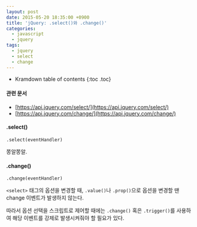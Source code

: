 ```yaml
---
layout: post
date: 2015-05-20 18:35:00 +0900
title: 'jQuery: .select()와 .change()'
categories:
  - javascript
  - jquery
tags:
  - jquery
  - select
  - change
---
```


* Kramdown table of contents
{:toc .toc}

#### 관련 문서

- [https://api.jquery.com/select/](https://api.jquery.com/select/)
- [https://api.jquery.com/change/](https://api.jquery.com/change/)

#### .select()

```
.select(eventHandler)
```

쫑알쫑알.

#### .change()

```
.change(eventHandler)
```

`<select>` 태그의 옵션을 변경할 때, `.value()`나 `.prop()`으로 옵션을 변경할 땐 change 이벤트가 발생하지 않는다.

따라서 옵션 선택을 스크립트로 제어할 때에는 `.change()` 혹은 `.trigger()`를 사용하여 해당 이벤트를 강제로 발생시켜줘야 할 필요가 있다.
